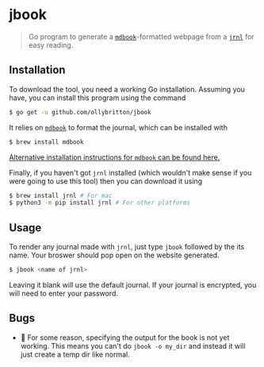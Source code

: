 # jbook
> Go program to generate a [`mdbook`](https://github.com/rust-lang/mdBook)-formatted webpage from a [`jrnl`](https://jrnl.sh) for easy reading.

## Installation
To download the tool, you need a working Go installation. Assuming you have, you can install this program using the command

```bash
$ go get -u github.com/ollybritton/jbook
```

It relies on [`mdbook`](https://github.com/rust-lang/mdBook) to format the journal, which can be installed with

```bash
$ brew install mdbook
```

[Alternative installation instructions for `mdbook` can be found here.](https://github.com/rust-lang/mdBook#installation)

Finally, if you haven't got `jrnl` installed (which wouldn't make sense if you were going to use this tool) then you can download it using

```bash
$ brew install jrnl # For mac
$ python3 -m pip install jrnl # For other platforms
```

## Usage
To render any journal made with `jrnl`, just type `jbook` followed by the its name. Your broswer should pop open on the website generated.

```bash
$ jbook <name of jrnl>
```

Leaving it blank will use the default journal. If your journal is encrypted, you will need to enter your password.

## Bugs
* **🐞** For some reason, specifying the output for the book is not yet working. This means you can't do `jbook -o my_dir` and instead it will just create a temp dir like normal.